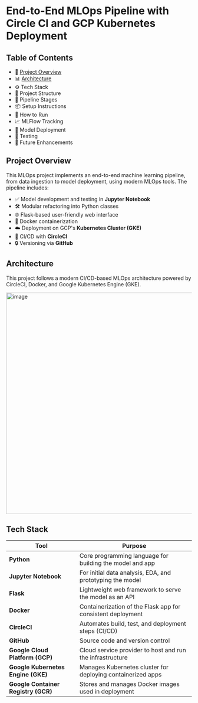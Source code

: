 # End-to-End MLOps Pipeline with Circle CI and GCP Kubernetes Deployment

## Table of Contents
- 📌 [Project Overview](#project-overview)
- 📊 [Architecture](#architecture)
- ⚙️ Tech Stack
- 📁 Project Structure
- 🔄 Pipeline Stages
- 📦 Setup Instructions
- 🚀 How to Run
- 📈 MLFlow Tracking
- 🔐 Model Deployment
- 🧪 Testing
- 📝 Future Enhancements


## Project Overview
This MLOps project implements an end-to-end machine learning pipeline, from data ingestion to model deployment, using modern MLOps tools. The pipeline includes:
- ✅ Model development and testing in **Jupyter Notebook**
- 🛠️ Modular refactoring into Python classes
- 🌐 Flask-based user-friendly web interface
- 🐳 Docker containerization
- ☁️ Deployment on GCP's **Kubernetes Cluster (GKE)**
- 🔁 CI/CD with **CircleCI**
- 🔒 Versioning via **GitHub**

## Architecture 
This project follows a modern CI/CD-based MLOps architecture powered by CircleCI, Docker, and Google Kubernetes Engine (GKE).

<img width="7623" height="600" alt="image" src="https://github.com/user-attachments/assets/b8529820-09ba-42fc-be80-df5dfb15f5a2" />

## Tech Stack

| Tool                                | Purpose                                                     |
| ----------------------------------- | ----------------------------------------------------------- |
| **Python**                          | Core programming language for building the model and app    |
| **Jupyter Notebook**                | For initial data analysis, EDA, and prototyping the model   |
| **Flask**                           | Lightweight web framework to serve the model as an API      |
| **Docker**                          | Containerization of the Flask app for consistent deployment |
| **CircleCI**                        | Automates build, test, and deployment steps (CI/CD)         |
| **GitHub**                          | Source code and version control                             |
| **Google Cloud Platform (GCP)**     | Cloud service provider to host and run the infrastructure   |
| **Google Kubernetes Engine (GKE)**  | Manages Kubernetes cluster for deploying containerized apps |
| **Google Container Registry (GCR)** | Stores and manages Docker images used in deployment         |


